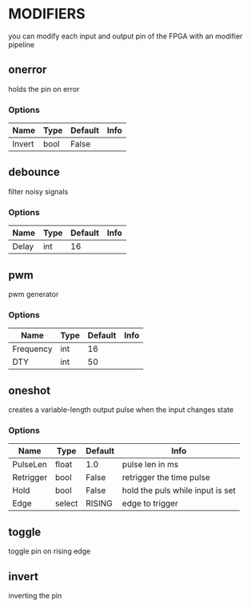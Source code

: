 # MODIFIERS
you can modify each input and output pin of the FPGA with an modifier pipeline

## onerror
holds the pin on error

### Options
| Name | Type | Default | Info |
| --- | --- | --- | --- |
| Invert | bool | False |  |

## debounce
filter noisy signals

### Options
| Name | Type | Default | Info |
| --- | --- | --- | --- |
| Delay | int | 16 |  |

## pwm
pwm generator

### Options
| Name | Type | Default | Info |
| --- | --- | --- | --- |
| Frequency | int | 16 |  |
| DTY | int | 50 |  |

## oneshot
creates a variable-length output pulse when the input changes state

### Options
| Name | Type | Default | Info |
| --- | --- | --- | --- |
| PulseLen | float | 1.0 | pulse len in ms |
| Retrigger | bool | False | retrigger the time pulse |
| Hold | bool | False | hold the puls while input is set |
| Edge | select | RISING | edge to trigger |

## toggle
toggle pin on rising edge

## invert
inverting the pin

